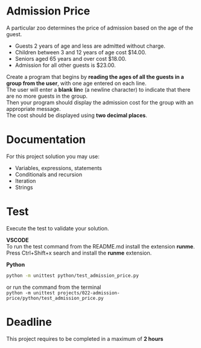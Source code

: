 # Admission Price

A particular zoo determines the price of admission based on the age of the guest.   
- Guests 2 years of age and less are admitted without charge. 
- Children between 3 and 12 years of age cost $14.00.
- Seniors aged 65 years and over cost $18.00. 
- Admission for all other guests is $23.00.  

Create a program that begins by **reading the ages of all the guests in a group from the user**, 
with one age entered on each line.   
The user will enter a **blank lin**e (a newline character) to indicate that there are no more guests in the group.    
Then your program should display the admission cost for the group with an appropriate message.   
The cost should be displayed using **two decimal places**.

# Documentation

For this project solution you may use:

- Variables, expressions, statements
- Conditionals and recursion
- Iteration
- Strings


# Test
Execute the test to validate your solution.  

**VSCODE**   
To run the test command from the README.md install the extension **runme**. 
Press Ctrl+Shift+x search and install the **runme** extension. 


**Python**

```sh
python -m unittest python/test_admission_price.py
```

or run the command from the terminal  
`python -m unittest projects/022-admission-price/python/test_admission_price.py`


# Deadline

This project requires to be completed in a maximum of **2 hours**
